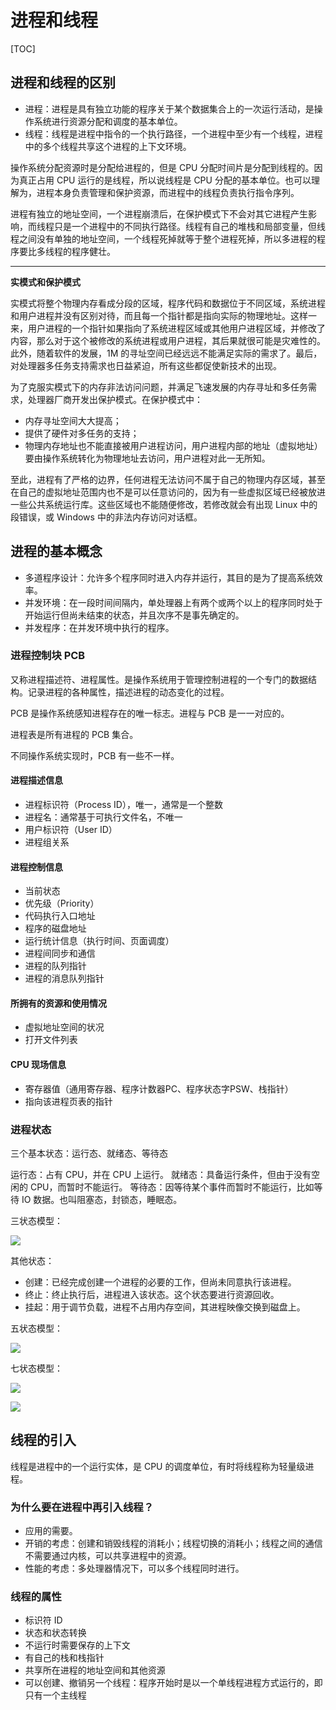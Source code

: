 # 进程和线程

[TOC]

## 进程和线程的区别

- 进程：进程是具有独立功能的程序关于某个数据集合上的一次运行活动，是操作系统进行资源分配和调度的基本单位。
- 线程：线程是进程中指令的一个执行路径，一个进程中至少有一个线程，进程中的多个线程共享这个进程的上下文环境。

操作系统分配资源时是分配给进程的，但是 CPU 分配时间片是分配到线程的。因为真正占用 CPU 运行的是线程，所以说线程是 CPU 分配的基本单位。也可以理解为，进程本身负责管理和保护资源，而进程中的线程负责执行指令序列。

进程有独立的地址空间，一个进程崩溃后，在保护模式下不会对其它进程产生影响，而线程只是一个进程中的不同执行路径。线程有自己的堆栈和局部变量，但线程之间没有单独的地址空间，一个线程死掉就等于整个进程死掉，所以多进程的程序要比多线程的程序健壮。

---

**实模式和保护模式**

实模式将整个物理内存看成分段的区域，程序代码和数据位于不同区域，系统进程和用户进程并没有区别对待，而且每一个指针都是指向实际的物理地址。这样一来，用户进程的一个指针如果指向了系统进程区域或其他用户进程区域，并修改了内容，那么对于这个被修改的系统进程或用户进程，其后果就很可能是灾难性的。此外，随着软件的发展，1M 的寻址空间已经远远不能满足实际的需求了。最后，对处理器多任务支持需求也日益紧迫，所有这些都促使新技术的出现。

为了克服实模式下的内存非法访问问题，并满足飞速发展的内存寻址和多任务需求，处理器厂商开发出保护模式。在保护模式中：

- 内存寻址空间大大提高；
- 提供了硬件对多任务的支持；
- 物理内存地址也不能直接被用户进程访问，用户进程内部的地址（虚拟地址）要由操作系统转化为物理地址去访问，用户进程对此一无所知。

至此，进程有了严格的边界，任何进程无法访问不属于自己的物理内存区域，甚至在自己的虚拟地址范围内也不是可以任意访问的，因为有一些虚拟区域已经被放进一些公共系统运行库。这些区域也不能随便修改，若修改就会有出现 Linux 中的段错误，或 Windows 中的非法内存访问对话框。

## 进程的基本概念

- 多道程序设计：允许多个程序同时进入内存并运行，其目的是为了提高系统效率。
- 并发环境：在一段时间间隔内，单处理器上有两个或两个以上的程序同时处于开始运行但尚未结束的状态，并且次序不是事先确定的。
- 并发程序：在并发环境中执行的程序。

### 进程控制块 PCB

又称进程描述符、进程属性。是操作系统用于管理控制进程的一个专门的数据结构。记录进程的各种属性，描述进程的动态变化的过程。

PCB 是操作系统感知进程存在的唯一标志。进程与 PCB 是一一对应的。

进程表是所有进程的 PCB 集合。

不同操作系统实现时，PCB 有一些不一样。

#### 进程描述信息

- 进程标识符（Process ID），唯一，通常是一个整数
- 进程名：通常基于可执行文件名，不唯一
- 用户标识符（User ID）
- 进程组关系

#### 进程控制信息

- 当前状态
- 优先级（Priority）
- 代码执行入口地址
- 程序的磁盘地址
- 运行统计信息（执行时间、页面调度）
- 进程间同步和通信
- 进程的队列指针
- 进程的消息队列指针

#### 所拥有的资源和使用情况

- 虚拟地址空间的状况
- 打开文件列表

#### CPU 现场信息

- 寄存器值（通用寄存器、程序计数器PC、程序状态字PSW、栈指针）
- 指向该进程页表的指针

### 进程状态

三个基本状态：运行态、就绪态、等待态

运行态：占有 CPU，并在 CPU 上运行。
就绪态：具备运行条件，但由于没有空闲的 CPU，而暂时不能运行。
等待态：因等待某个事件而暂时不能运行，比如等待 IO 数据。也叫阻塞态，封锁态，睡眠态。

三状态模型：

![](_v_images/20190809184528581_13264.png)

其他状态：

- 创建：已经完成创建一个进程的必要的工作，但尚未同意执行该进程。
- 终止：终止执行后，进程进入该状态。这个状态要进行资源回收。
- 挂起：用于调节负载，进程不占用内存空间，其进程映像交换到磁盘上。

五状态模型：

![](_v_images/20190809185016767_27882.png)

七状态模型：

![](_v_images/20190809185057580_12619.png)

![](_v_images/20190809205630906_30473.png)

## 线程的引入

线程是进程中的一个运行实体，是 CPU 的调度单位，有时将线程称为轻量级进程。

### 为什么要在进程中再引入线程？

- 应用的需要。
- 开销的考虑：创建和销毁线程的消耗小；线程切换的消耗小；线程之间的通信不需要通过内核，可以共享进程中的资源。
- 性能的考虑：多处理器情况下，可以多个线程同时进行。

### 线程的属性

- 标识符 ID
- 状态和状态转换
- 不运行时需要保存的上下文
- 有自己的栈和栈指针
- 共享所在进程的地址空间和其他资源
- 可以创建、撤销另一个线程：程序开始时是以一个单线程进程方式运行的，即只有一个主线程

